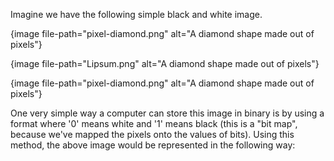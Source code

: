 Imagine we have the following simple black and white image.

{image file-path="pixel-diamond.png" alt="A diamond shape made out of pixels"}

{image file-path="Lipsum.png" alt="A diamond shape made out of pixels"}

{image file-path="pixel-diamond.png" alt="A diamond shape made out of pixels"}

One very simple way a computer can store this image in binary is by using a format where '0' means white and '1' means black (this is a "bit map", because we've mapped the pixels onto the values of bits). Using this method, the above image would be represented in the following way:
